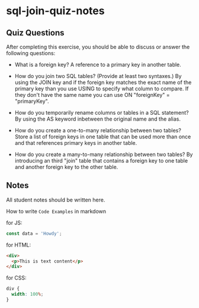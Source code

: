 # sql-join-quiz-notes

## Quiz Questions

After completing this exercise, you should be able to discuss or answer the following questions:

- What is a foreign key?
  A reference to a primary key in another table.

- How do you join two SQL tables? (Provide at least two syntaxes.)
  By using the JOIN key and if the foreign key matches the exact name of the primary key than you use USING to specify what column to compare. If they don't have the same name you can use ON "foreignKey" = "primaryKey".

- How do you temporarily rename columns or tables in a SQL statement?
  By using the AS keyword inbetween the original name and the alias.

- How do you create a one-to-many relationship between two tables?
  Store a list of foreign keys in one table that can be used more than once and that references primary keys in another table.

- How do you create a many-to-many relationship between two tables?
  By introducing an third "join" table that contains a foreign key to one table and another foreign key to the other table.

## Notes

All student notes should be written here.

How to write `Code Examples` in markdown

for JS:

```javascript
const data = 'Howdy';
```

for HTML:

```html
<div>
  <p>This is text content</p>
</div>
```

for CSS:

```css
div {
  width: 100%;
}
```
